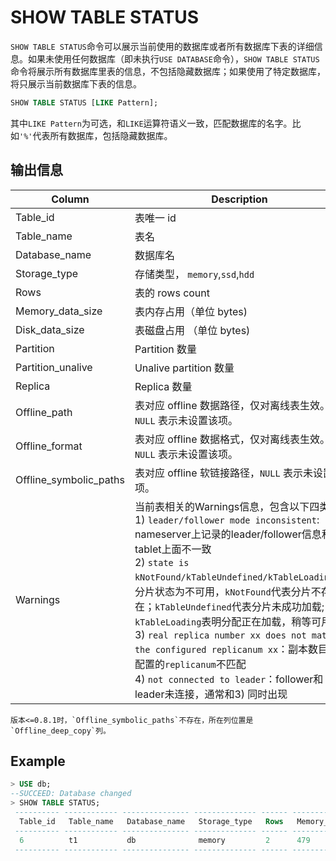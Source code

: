 # SHOW TABLE STATUS

`SHOW TABLE STATUS`命令可以展示当前使用的数据库或者所有数据库下表的详细信息。如果未使用任何数据库（即未执行`USE DATABASE`命令），`SHOW TABLE STATUS`命令将展示所有数据库里表的信息，不包括隐藏数据库；如果使用了特定数据库，将只展示当前数据库下表的信息。

```sql
SHOW TABLE STATUS [LIKE Pattern];
```
其中`LIKE Pattern`为可选，和`LIKE`运算符语义一致，匹配数据库的名字。比如`'%'`代表所有数据库，包括隐藏数据库。

## 输出信息

| Column                 | Description                                                                                                                                                                                                                                                                                                                                                                                                                                                                                                                     |
| ---------------------- | ------------------------------------------------------------------------------------------------------------------------------------------------------------------------------------------------------------------------------------------------------------------------------------------------------------------------------------------------------------------------------------------------------------------------------------------------------------------------------------------------------------------------------- |
| Table_id               | 表唯一 id                                                                                                                                                                                                                                                                                                                                                                                                                                                                                                                       |
| Table_name             | 表名                                                                                                                                                                                                                                                                                                                                                                                                                                                                                                                            |
| Database_name          | 数据库名                                                                                                                                                                                                                                                                                                                                                                                                                                                                                                                        |
| Storage_type           | 存储类型， `memory`,`ssd`,`hdd`                                                                                                                                                                                                                                                                                                                                                                                                                                                                                                 |
| Rows                   | 表的 rows count                                                                                                                                                                                                                                                                                                                                                                                                                                                                                                                 |
| Memory_data_size       | 表内存占用（单位 bytes)                                                                                                                                                                                                                                                                                                                                                                                                                                                                                                         |
| Disk_data_size         | 表磁盘占用 （单位 bytes)                                                                                                                                                                                                                                                                                                                                                                                                                                                                                                        |
| Partition              | Partition 数量                                                                                                                                                                                                                                                                                                                                                                                                                                                                                                                   |
| Partition_unalive      | Unalive partition 数量                                                                                                                                                                                                                                                                                                                                                                                                                                                                                                          |
| Replica                | Replica 数量                                                                                                                                                                                                                                                                                                                                                                                                                                                                                                                    |
| Offline_path           | 表对应 offline 数据路径，仅对离线表生效。 `NULL` 表示未设置该项。                                                                                                                                                                                                                                                                                                                                                                                                                                                               |
| Offline_format         | 表对应 offline 数据格式，仅对离线表生效。 `NULL`  表示未设置该项。                                                                                                                                                                                                                                                                                                                                                                                                                                                              |
| Offline_symbolic_paths | 表对应 offline 软链接路径，`NULL` 表示未设置该项。                                                                                                                                                                                                                                                                                                                                                                                                                                                                              |
| Warnings               | 当前表相关的Warnings信息，包含以下四类：<br/>1) `leader/follower mode inconsistent`: nameserver上记录的leader/follower信息和tablet上面不一致<br/>2) `state is kNotFound/kTableUndefined/kTableLoading`：分片状态为不可用，`kNotFound`代表分片不存在；`kTableUndefined`代表分片未成功加载; `kTableLoading`表明分配正在加载，稍等可用<br/>3) `real replica number xx does not match the configured replicanum xx`：副本数目和配置的`replicanum`不匹配<br/>4) `not connected to leader`：follower和leader未连接，通常和3) 同时出现 |

```{note}
版本<=0.8.1时，`Offline_symbolic_paths`不存在，所在列位置是`Offline_deep_copy`列。
```

## Example


```sql
> USE db;
--SUCCEED: Database changed
> SHOW TABLE STATUS;
 ---------- ------------ --------------- -------------- ------ ------------------ ---------------- ----------- ------------------- --------- -------------- ---------------- ------------------- ----------
  Table_id   Table_name   Database_name   Storage_type   Rows   Memory_data_size   Disk_data_size   Partition   Partition_unalive   Replica   Offline_path   Offline_format   Offline_deep_copy   Warnings
 ---------- ------------ --------------- -------------- ------ ------------------ ---------------- ----------- ------------------- --------- -------------- ---------------- ------------------- ----------
  6          t1           db              memory         2      479                0                8           0                   3         NULL           NULL             NULL               
 ---------- ------------ --------------- -------------- ------ ------------------ ---------------- ----------- ------------------- --------- -------------- ---------------- ------------------- ----------
```

